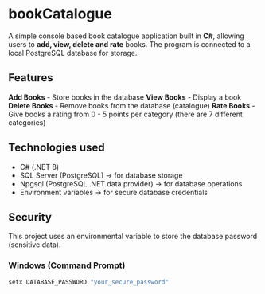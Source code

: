# bookCatalogue

A simple console based book catalogue application built in **C#**, allowing users to **add, view, delete and rate** books. The program is connected to a local PostgreSQL database for storage.

## Features
**Add Books** - Store books in the database
**View Books** - Display a book
**Delete Books** - Remove books from the database (catalogue)
**Rate Books** - Give books a rating from 0 - 5 points per category (there are 7 different categories)

## Technologies used
- C# (.NET 8)
- SQL Server (PostgreSQL) -> for database storage
- Npgsql (PostgreSQL .NET data provider) -> for database operations
- Environment variables -> for secure database credentials

## Security
This project uses an environmental variable to store the database password (sensitive data).

### Windows (Command Prompt)
```bash
setx DATABASE_PASSWORD "your_secure_password"
